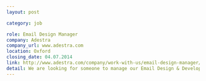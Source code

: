 ```yaml
---
layout: post

category: job

role: Email Design Manager
company: Adestra
company_url: www.adestra.com
location: Oxford
closing_date: 04.07.2014
link: http://www.adestra.com/company/work-with-us/email-design-manager/
detail: We are looking for someone to manage our Email Design & Development team, providing strategic, creative and technical direction. Your digital experience will enable you to act as the guru for other team members, advising on best practice and design.
---
```

